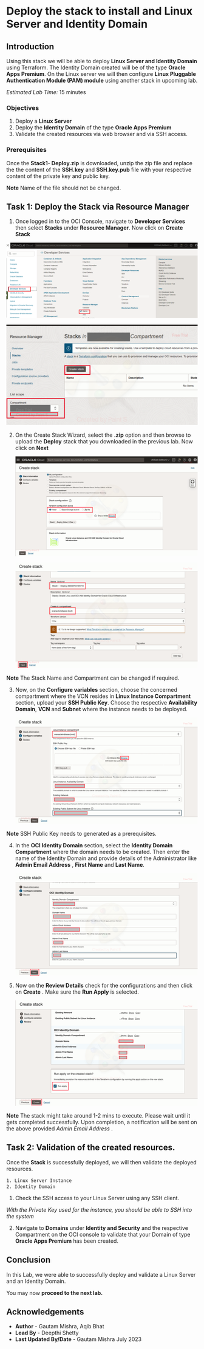 
# Deploy the stack to install and Linux Server and Identity Domain

## Introduction

Using this stack we will be able to deploy  **Linux Server and Identity Domain** using Terraform. The Identity Domain created will be of the type **Oracle Apps Premium**. On the Linux server we will then configure **Linux Pluggable Authentication Module (PAM) module** using another stack in upcoming lab.

*Estimated Lab Time:* 15 minutes

### Objectives

1.	Deploy a **Linux Server**
2.	Deploy the **Identity Domain** of the type **Oracle Apps Premium**
4.	Validate the created resources via web browser and via SSH access.

### Prerequisites

Once the **Stack1- Deploy.zip** is downloaded, unzip the zip file and replace the the content of the **SSH.key** and **SSH.key.pub** file  with your respective content of the private key and public key.

**Note** Name of the file should not be changed.

## Task 1: Deploy the Stack via Resource Manager

1. Once logged in to the OCI Console, navigate to **Developer Services** then select **Stacks** under **Resource Manager**. Now click on **Create Stack**

![Stacks](./images/image21.png "Stacks")
	
![Create-Stacks](./images/image22.png "Create-Stacks")
 
2. On the Create Stack Wizard, select the **.zip** option and then browse to upload the **Deploy** stack that you downloaded in the previous lab. Now click on **Next**

	![upload-zip](./images/image1.png "upload-zip")
	
	![stack-details](./images/image2.png "stack-details")
	
**Note** The Stack Name and Compartment can be changed if required.

3. Now, on the **Configure variables** section, choose the concerned compartment where the VCN resides in **Linux Instance Compartment** section, upload your **SSH Public Key**. Choose the respective **Availability Domain**, **VCN** and **Subnet** where the instance needs to be deployed.

	![linux-instance-details](./images/image3.png "linux-instance-details")
	
**Note** SSH Public Key needs to generated as a prerequisites.	
	
4. In the **OCI Identity Domain** section, select the **Identity Domain Compartment** where the domain needs to be created. Then enter the name of the Identity Domain and provide details of the Administrator like **Admin Email Address** , **First Name** and **Last Name**.

	![identity-domain-details](./images/image4.png "identity-domain-details")
	
5. Now on the **Review Details** check for the configurations and then click on **Create** . Make sure the **Run Apply** is selected.

	![review](./images/image5.png "review")

**Note** The stack might take around 1-2 mins to execute. Please wait until it gets completed successfully. Upon completion, a notification will be sent on the above provided *Admin Email Address* .

## Task 2: Validation of the created resources.

Once the **Stack** is successfully deployed, we will then validate the deployed resources.

	1. Linux Server Instance
	2. Identity Domain 

1. Check the SSH access to your Linux Server using any SSH client. 

*With the Private Key used for the instance, you should be able to SSH into the system*


2. Navigate to **Domains** under **Identity and Security** and the respective Compartment on the OCI console to validate that your Domain of type **Oracle Apps Premium** has been created.

## Conclusion

In this Lab, we were able to successfully deploy and validate a Linux Server and an Identity Domain. 

 You may now **proceed to the next lab.**

## Acknowledgements
* **Author** - Gautam Mishra, Aqib Bhat
* **Lead By** - Deepthi Shetty 
* **Last Updated By/Date** - Gautam Mishra July 2023
